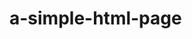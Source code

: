 # a-simple-html-page































































                     

